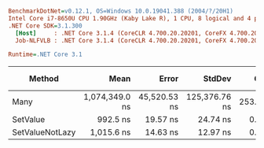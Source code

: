``` ini

BenchmarkDotNet=v0.12.1, OS=Windows 10.0.19041.388 (2004/?/20H1)
Intel Core i7-8650U CPU 1.90GHz (Kaby Lake R), 1 CPU, 8 logical and 4 physical cores
.NET Core SDK=3.1.300
  [Host]     : .NET Core 3.1.4 (CoreCLR 4.700.20.20201, CoreFX 4.700.20.22101), X64 RyuJIT
  Job-NLFVLB : .NET Core 3.1.4 (CoreCLR 4.700.20.20201, CoreFX 4.700.20.22101), X64 RyuJIT

Runtime=.NET Core 3.1  

```
|          Method |           Mean |        Error |        StdDev |    Gen 0 | Gen 1 | Gen 2 |  Allocated |
|---------------- |---------------:|-------------:|--------------:|---------:|------:|------:|-----------:|
|            Many | 1,074,349.0 ns | 45,520.53 ns | 125,376.76 ns | 253.9063 |     - |     - | 1039.06 KB |
|        SetValue |       992.5 ns |     19.57 ns |      24.74 ns |   0.2766 |     - |     - |    1.13 KB |
| SetValueNotLazy |     1,015.6 ns |     14.63 ns |      12.97 ns |   0.2537 |     - |     - |    1.04 KB |
